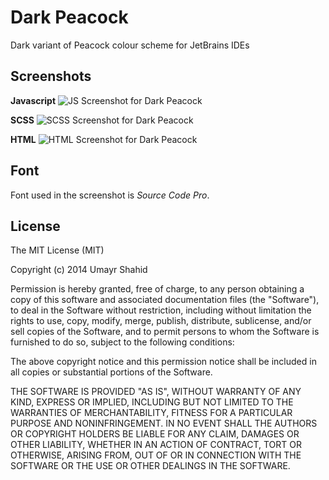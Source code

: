 Dark Peacock
============

Dark variant of Peacock colour scheme for JetBrains IDEs

Screenshots
----------

**Javascript**
![JS Screenshot for Dark Peacock](https://raw.githubusercontent.com/umayr/dark-peacock/master/screenshots/javascript.PNG "Javascript Screenshot")

**SCSS**
![SCSS Screenshot for Dark Peacock](https://raw.githubusercontent.com/umayr/dark-peacock/master/screenshots/scss.PNG "SCSS Screenshot")

**HTML**
![HTML Screenshot for Dark Peacock](https://raw.githubusercontent.com/umayr/dark-peacock/master/screenshots/html.PNG "HTML Screenshot")

Font
----

Font used in the screenshot is _Source Code Pro_.

License
-------

The MIT License (MIT)

Copyright (c) 2014 Umayr Shahid

Permission is hereby granted, free of charge, to any person obtaining a copy
of this software and associated documentation files (the "Software"), to deal
in the Software without restriction, including without limitation the rights
to use, copy, modify, merge, publish, distribute, sublicense, and/or sell
copies of the Software, and to permit persons to whom the Software is
furnished to do so, subject to the following conditions:

The above copyright notice and this permission notice shall be included in all
copies or substantial portions of the Software.

THE SOFTWARE IS PROVIDED "AS IS", WITHOUT WARRANTY OF ANY KIND, EXPRESS OR
IMPLIED, INCLUDING BUT NOT LIMITED TO THE WARRANTIES OF MERCHANTABILITY,
FITNESS FOR A PARTICULAR PURPOSE AND NONINFRINGEMENT. IN NO EVENT SHALL THE
AUTHORS OR COPYRIGHT HOLDERS BE LIABLE FOR ANY CLAIM, DAMAGES OR OTHER
LIABILITY, WHETHER IN AN ACTION OF CONTRACT, TORT OR OTHERWISE, ARISING FROM,
OUT OF OR IN CONNECTION WITH THE SOFTWARE OR THE USE OR OTHER DEALINGS IN THE
SOFTWARE.
